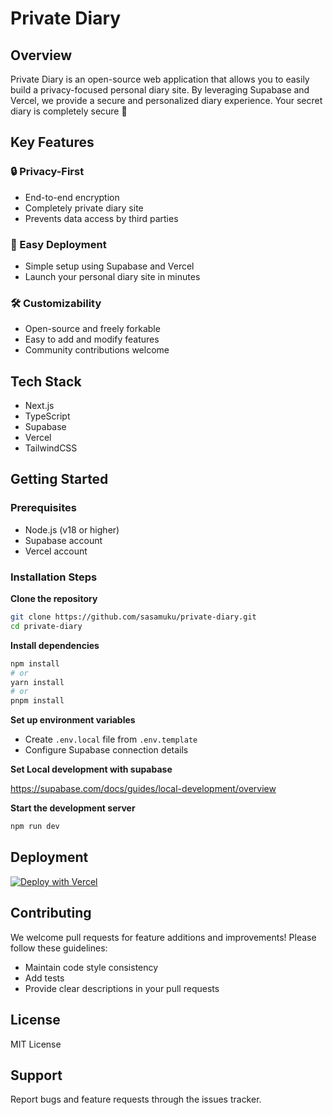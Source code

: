 # Private Diary

## Overview

Private Diary is an open-source web application that allows you to easily build a privacy-focused personal diary site. By leveraging Supabase and Vercel, we provide a secure and personalized diary experience. Your secret diary is completely secure 🔐

## Key Features

### 🔒 Privacy-First
- End-to-end encryption
- Completely private diary site
- Prevents data access by third parties

### 🚀 Easy Deployment
- Simple setup using Supabase and Vercel
- Launch your personal diary site in minutes

### 🛠️ Customizability
- Open-source and freely forkable
- Easy to add and modify features
- Community contributions welcome

## Tech Stack

- Next.js
- TypeScript
- Supabase
- Vercel
- TailwindCSS

## Getting Started

### Prerequisites

- Node.js (v18 or higher)
- Supabase account
- Vercel account

### Installation Steps

**Clone the repository**

```bash
git clone https://github.com/sasamuku/private-diary.git
cd private-diary
```

**Install dependencies**

```bash
npm install
# or
yarn install
# or
pnpm install
```

**Set up environment variables**

- Create `.env.local` file from `.env.template`
- Configure Supabase connection details

**Set Local development with supabase**

https://supabase.com/docs/guides/local-development/overview

**Start the development server**

```bash
npm run dev
```

## Deployment

[![Deploy with Vercel](https://vercel.com/button)](https://vercel.com/new)

## Contributing

We welcome pull requests for feature additions and improvements! Please follow these guidelines:
- Maintain code style consistency
- Add tests
- Provide clear descriptions in your pull requests

## License

MIT License

## Support

Report bugs and feature requests through the issues tracker.

